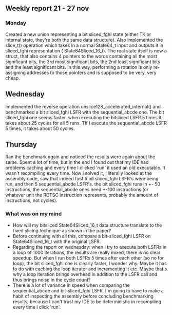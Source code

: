 ## Weekly report 21 - 27 nov

### Monday

Created a new union representing a bit sliced_fghi state (either TK or internal state, they're both the same data structure).
Also implemented the slice_t() operation which takes in a normal State64_t input and outputs it in sliced_fghi representation (
State64Sliced_16_t). The real state itself is now a struct, that also contains 4 pointers to the words containing all
the most significant bits, the 3rd most significant bits, the 2nd least significant bits and the least significant bits.
In this way, performing a rotation is only re-assigning addresses to those pointers and is supposed to be very, very
cheap.

## Wednesday

Implemented the reverse operation unslice128_accelerated_internal() and benchmarked a bit sliced_fghi LSFR with the sequential_abcde one. The bit sliced_fghi
one seems faster. when executing the bitsliced LSFR 5 times it takes about 25 cycles for all 5 runs. TIf I execute the
sequential_abcde LSFR 5 times, it takes about 50 cycles.

## Thursday

Ran the benchmark again and noticed the results were again about the same. Spent a lot of time, but in the end I found
out that my IDE had problems caching and every time I clicked 'run' it used an old executable. It wasn't recompiling
every time. Now I solved it, I literally looked at the assembly code, saw that indeed first 5 bit sliced_fghi LSFR's were
being run, and then 5 sequential_abcde LSFR's. the bit sliced_fghi runs in +- 50 instructions, the sequential_abcde ones need +-100
instructions (or whatever unit the RDTSC instruction represents, probably the amount of instructions, not cycles).

### What was on my mind

- How will my bitsliced State64Sliced_16_t data structure translate to the fixed slicing technique as shown in the
  paper?
- Before continuing with all this, compare a bit-sliced_fghi LSFR on State64Sliced_16_t with the original LSFR.
- Regarding the report on wednesday: when I try to execute both LSFRs in a loop of 1000 iterations, the results are
  really mixed, there is no clear speedup. But when I run both LSFRs 5 times after each other (so no for loop), the bit
  sliced_fghi one is clearly faster, I wonder why. Maybe it has to do with caching the loop iterator and incrementing it etc.
  Maybe that's why a loop iteration brings overhead in addition to the LSFR call and thus brings noise in the cycle
  count?
- There is a lot of variance in speed when comparing the sequential_abcde and bit-sliced_fghi LSFR. I'm going to have to make a
  habit of inspecting the assembly before concluding benchmarking results, because I can't trust my IDE to be
  deterministic in recompiling every time I click 'run'.
